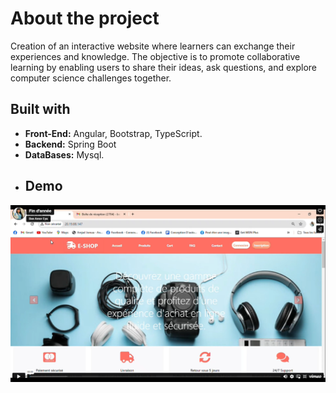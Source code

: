 # About the project
Creation of an interactive website where learners can exchange their experiences and knowledge. The objective is to promote collaborative
learning by enabling users to share their ideas, ask questions, and explore computer science challenges together.
 ## Built with
- **Front-End:** Angular, Bootstrap, TypeScript.
- **Backend:** Spring Boot
- **DataBases:** Mysql.
- ## Demo
[![Watch the video](https://github.com/nadaomri12/projectpfa2024/blob/master/screenshot.png)](https://drive.google.com/file/d/1mYzXnumHiGnkqcCuwlSH_0Xd9_14YNMb/view?usp=drive_link)

